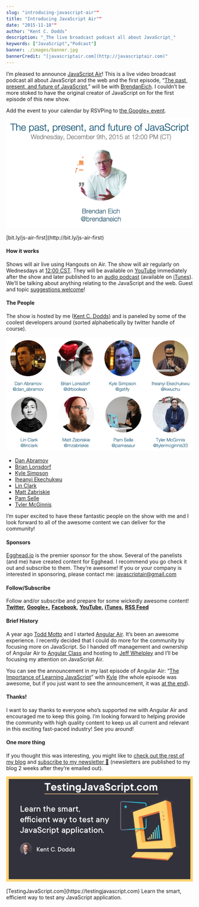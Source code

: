 ```yaml
---
slug: "introducing-javascript-air""
title: "Introducing JavaScript Air""
date: "2015-11-18""
author: "Kent C. Dodds"
description: "_The live broadcast podcast all about JavaScript_"
keywords: ["JavaScript","Podcast"]
banner: ./images/banner.jpg
bannerCredit: "[javascriptair.com](http://javascriptair.com)"
---
```


I’m pleased to announce [JavaScript Air](http://javascriptair.com)! This is a
live video broadcast podcast all about JavaScript and the web and the first
episode,
“[The past, present, and future of JavaScript](https://plus.google.com/events/c39cuc7ueppus41ajobpr9qt6cg),”
will be with [BrendanEich](https://medium.com/u/bcf2eaa79e8c). I couldn’t be
more stoked to have the original creator of JavaScript on for the first episode
of this new show.

Add the event to your calendar by RSVPing to
[the Google+ event](http://bit.ly/js-air-first).

![](./images/0.png)

<figcaption>[bit.ly/js-air-first](http://bit.ly/js-air-first)</figcaption>

#### How it works

Shows will air live using Hangouts on Air. The show will air regularly on
Wednesdays at [12:00 CST](http://www.thetimenow.com/time-zone-converter.php).
They will be available on [YouTube](http://video.javascriptair.com/) immediately
after the show and later published to an
[audio podcast](http://audio.javascriptair.com/) (available on
[iTunes](http://itunes.javascriptair.com)). We’ll be talking about anything
relating to the JavaScript and the web. Guest and topic
[suggestions welcome](http://issuetemplate.com/#/javascriptair/site/episode-suggestion)!

#### The People

The show is hosted by me ([Kent C. Dodds](https://twitter.com/kentcdodds)) and
is paneled by some of the coolest developers around (sorted alphabetically by
twitter handle of course).

![](./images/1.png)

- [Dan Abramov](https://twitter.com/dan_abramov)
- [Brian Lonsdorf](https://twitter.com/drboolean)
- [Kyle Simpson](https://twitter.com/getify)
- [Iheanyi Ekechukwu](https://twitter.com/kwuchu)
- [Lin Clark](https://twitter.com/linclark)
- [Matt Zabriskie](https://twitter.com/mzabriskie)
- [Pam Selle](https://twitter.com/pamasaur)
- [Tyler McGinnis](https://twitter.com/tylermcginnis33)

I’m super excited to have these fantastic people on the show with me and I look
forward to all of the awesome content we can deliver for the community!

#### Sponsors

[Egghead.io](https://egghead.io) is the premier sponsor for the show. Several of
the panelists (and me) have created content for Egghead. I recommend you go
check it out and subscribe to them. They’re awesome! If you or your company is
interested in sponsoring, please contact me:
[javascriptair@gmail.com](mailto:javascriptair@gmail.com)

#### Follow/Subscribe

Follow and/or subscribe and prepare for some wickedly awesome content!
[**Twitter**](https://twitter.com/JavaScriptAir)**,**
[**Google+**](https://plus.google.com/105493143005968326308)**,**
[**Facebook**](https://www.facebook.com/JavaScriptAir)**,**
[**YouTube**](http://video.javascriptair.com)**,**
[**iTunes**](http://itunes.javascriptair.com)**,**
[**RSS Feed**](http://audio.javascriptair.com/feed)

#### Brief History

A year ago [Todd Motto](https://twitter.com/toddmotto) and I started
[Angular Air](https://twitter.com/AngularAir). It’s been an awesome experience.
I recently decided that I could do more for the community by focusing more on
JavaScript. So I handed off management and ownership of Angular Air to
[Angular Class](https://angularclass.com/) and hosting to
[Jeff Whelpley](https://medium.com/u/d1d326dd6a28) and I’ll be focusing my
attention on JavaScript Air.

You can see the announcement in my last episode of Angular Air:
“[The Importance of Learning JavaScript](https://youtu.be/hWmNDlLrCI0)” with
[Kyle](https://medium.com/u/5dccb9bb4625) (the whole episode was awesome, but if
you just want to see the announcement, it was
[at the end](https://youtu.be/hWmNDlLrCI0?t=1h1m57s)).

#### Thanks!

I want to say thanks to everyone who’s supported me with Angular Air and
encouraged me to keep this going. I’m looking forward to helping provide the
community with high quality content to keep us all current and relevant in this
exciting fast-paced industry! See you around!

#### One more thing

If you thought this was interesting, you might like to
[check out the rest of my blog](https://blog.kentcdodds.com) and
[subscribe to my newsletter 💌](https://kcd.im/news) (newsletters are published
to my blog 2 weeks after they’re emailed out).

![](./images/2.jpeg)

<figcaption>[TestingJavaScript.com](https://testingjavascript.com) Learn the smart, efficient way to test any JavaScript application.</figcaption>
